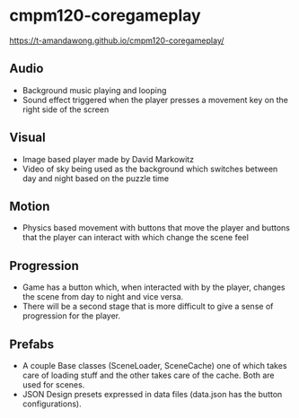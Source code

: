 # cmpm120-coregameplay
https://t-amandawong.github.io/cmpm120-coregameplay/

## Audio
- Background music playing and looping
- Sound effect triggered when the player presses a movement key on the right side of the screen

## Visual
- Image based player made by David Markowitz
- Video of sky being used as the background which switches between day and night based on the puzzle time

## Motion
- Physics based movement with buttons that move the player and buttons that the player can interact with which change the scene feel

## Progression
- Game has a button which, when interacted with by the player, changes the scene from day to night and vice versa.
- There will be a second stage that is more difficult to give a sense of progression for the player.

## Prefabs
- A couple Base classes (SceneLoader, SceneCache) one of which takes care of loading stuff and the other takes care of the cache. Both are used for scenes.
- JSON Design presets expressed in data files (data.json has the button configurations).
